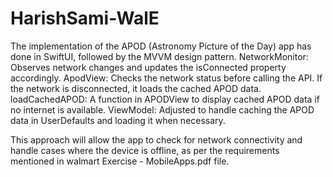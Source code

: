 # HarishSami-WalE

The implementation of the APOD (Astronomy Picture of the Day) app has done in SwiftUI, followed by the MVVM design pattern.
NetworkMonitor: Observes network changes and updates the isConnected property accordingly.
ApodView: Checks the network status before calling the API. If the network is disconnected, it loads the cached APOD data.
loadCachedAPOD: A function in APODView to display cached APOD data if no internet is available.
ViewModel: Adjusted to handle caching the APOD data in UserDefaults and loading it when necessary.

This approach will allow the app to check for network connectivity and handle cases where the device is offline, as per the requirements mentioned in walmart Exercise - MobileApps.pdf file.
